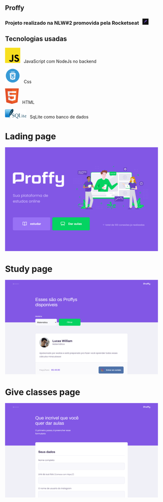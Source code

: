 ## Proffy 
### Projeto realizado na NLW#2 promovida pela Rocketseat &nbsp;  <img src="./public/images/readme/rocketseat.png" width="20"/> 

## Tecnologias usadas 

<img src="./public/images/readme/js.png" width="50px"/> &nbsp;&nbsp;JavaScript com NodeJs no backend

<img src="./public/images/readme/css.webp" width="50px"/> &nbsp;&nbsp;Css

<img src="./public/images/readme/html.png" width="45px"/> &nbsp;&nbsp;HTML

<img src="./public/images/readme/sql.png" width="70px"/> &nbsp; SqLite como banco de dados


#                  Lading page
<img src="./public/images/readme/landing-page.png" width="700"/>

#                 Study page                            
<img src="./public/images/readme/study.png" width="700"/>

#                  Give classes page
<img src="./public/images/readme/give-classes.png" width="700"/>


 
